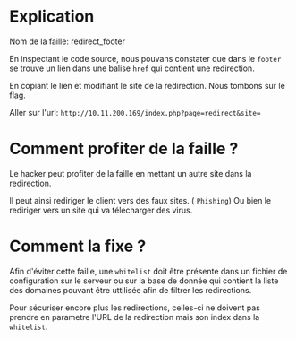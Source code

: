 # Explication

Nom de la faille: redirect_footer

En inspectant le code source, nous pouvans constater que dans le `footer` se trouve un lien dans une balise `href` qui contient une redirection.

En copiant le lien et modifiant le site de la redirection. Nous tombons sur le flag.

Aller sur l'url: `http://10.11.200.169/index.php?page=redirect&site=`

# Comment profiter de la faille ?

Le hacker peut profiter de la faille en mettant un autre site dans la redirection.

Il peut ainsi rediriger le client vers des faux sites. ( `Phishing`)
Ou bien le rediriger vers un site qui va télecharger des virus.

# Comment la fixe ?

Afin d'éviter cette faille, une `whitelist` doit être présente dans un fichier de configuration sur le serveur ou sur la base de donnée qui contient la liste des domaines pouvant être uttilisée afin de filtrer les redirections.

Pour sécuriser encore plus les redirections, celles-ci ne doivent pas prendre en parametre l'URL de la redirection mais son index dans la `whitelist`.
